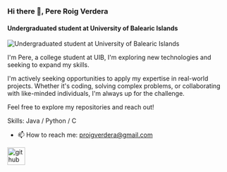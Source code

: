 ### Hi there 👋, Pere Roig Verdera
#### Undergraduated student at University of Balearic Islands
![Undergraduated student at University of Balearic Islands](https://arturssmirnovs.github.io/github-profile-readme-generator/images/banner.png)

I'm Pere, a college student at UIB, I'm exploring new technologies and seeking to expand my skills.

I'm actively seeking opportunities to apply my expertise in real-world projects. Whether it's coding, solving complex problems, or collaborating with like-minded individuals, I'm always up for the challenge.

Feel free to explore my repositories and reach out!

Skills: Java / Python / C

- 📫 How to reach me: proigverdera@gmail.com 


[<img src='https://cdn.jsdelivr.net/npm/simple-icons@3.0.1/icons/github.svg' alt='github' height='40'>](https://github.com/PRoigV)  
